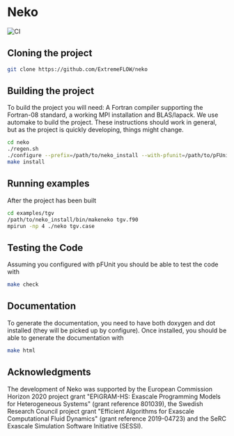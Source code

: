 # Neko
![CI](https://github.com/ExtremeFLOW/neko/workflows/CI/badge.svg)
## Cloning the project

```bash
git clone https://github.com/ExtremeFLOW/neko
```

## Building the project
To build the project you will need: A Fortran compiler supporting the Fortran-08 standard, a working MPI installation and BLAS/lapack.
We use automake to build the project. These instructions should work in general, but as the project is quickly developing, things might change.

```bash
cd neko
./regen.sh
./configure --prefix=/path/to/neko_install --with-pfunit=/path/to/pFUnit/installed/PFUNIT-VERSION
make install
```
## Running examples
After the project has been built

```bash
cd examples/tgv
/path/to/neko_install/bin/makeneko tgv.f90
mpirun -np 4 ./neko tgv.case
```

## Testing the Code
Assuming you configured with pFUnit you should be able to test the code with
```bash
make check
```

## Documentation
To generate the documentation, you need to have both doxygen and dot installed (they will be picked up by configure). Once installed, you should be able to generate the documentation with
```bash
make html
```

## Acknowledgments
The development of Neko was supported by the European Commission Horizon 2020 project grant "EPiGRAM-HS: Exascale Programming Models for Heterogeneous Systems" (grant reference 801039), the Swedish Research Council project grant "Efficient Algorithms for Exascale Computational Fluid Dynamics" (grant reference 2019-04723) and the SeRC Exascale Simulation Software Initiative (SESSI).
